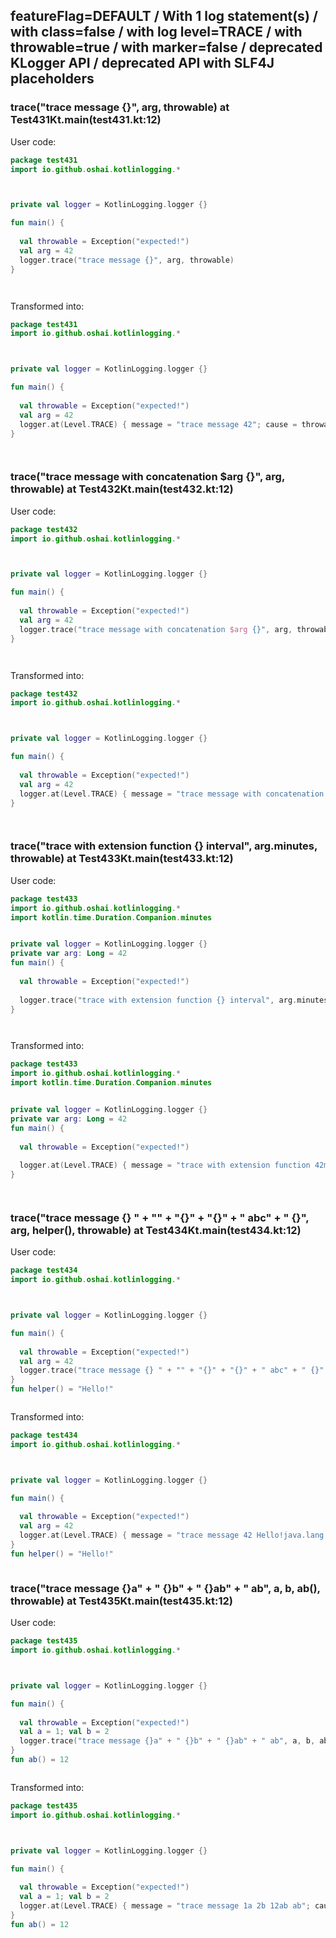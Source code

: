 ## featureFlag=DEFAULT / With 1 log statement(s) / with class=false / with log level=TRACE / with throwable=true / with marker=false / deprecated KLogger API / deprecated API with SLF4J placeholders



###  trace("trace message {}", arg, throwable) at Test431Kt.main(test431.kt:12)

User code:
```kotlin
package test431
import io.github.oshai.kotlinlogging.*



private val logger = KotlinLogging.logger {}

fun main() {
  
  val throwable = Exception("expected!")
  val arg = 42
  logger.trace("trace message {}", arg, throwable)
}




```
  
Transformed into:
```kotlin
package test431
import io.github.oshai.kotlinlogging.*



private val logger = KotlinLogging.logger {}

fun main() {
  
  val throwable = Exception("expected!")
  val arg = 42
  logger.at(Level.TRACE) { message = "trace message 42"; cause = throwable; internalCompilerData = KLoggingEventBuilder.InternalCompilerData(messageTemplate = ""trace message {}"", className = "test431.Test431Kt", methodName = "main", fileName = "test431.kt", lineNumber = 12)
}




```

###  trace("trace message with concatenation $arg {}", arg, throwable) at Test432Kt.main(test432.kt:12)

User code:
```kotlin
package test432
import io.github.oshai.kotlinlogging.*



private val logger = KotlinLogging.logger {}

fun main() {
  
  val throwable = Exception("expected!")
  val arg = 42
  logger.trace("trace message with concatenation $arg {}", arg, throwable)
}




```
  
Transformed into:
```kotlin
package test432
import io.github.oshai.kotlinlogging.*



private val logger = KotlinLogging.logger {}

fun main() {
  
  val throwable = Exception("expected!")
  val arg = 42
  logger.at(Level.TRACE) { message = "trace message with concatenation 42 42"; cause = throwable; internalCompilerData = KLoggingEventBuilder.InternalCompilerData(messageTemplate = ""trace message with concatenation $arg {}"", className = "test432.Test432Kt", methodName = "main", fileName = "test432.kt", lineNumber = 12)
}




```

###  trace("trace with extension function {} interval", arg.minutes, throwable) at Test433Kt.main(test433.kt:12)

User code:
```kotlin
package test433
import io.github.oshai.kotlinlogging.*
import kotlin.time.Duration.Companion.minutes


private val logger = KotlinLogging.logger {}
private var arg: Long = 42
fun main() {
  
  val throwable = Exception("expected!")
  
  logger.trace("trace with extension function {} interval", arg.minutes, throwable)
}




```
  
Transformed into:
```kotlin
package test433
import io.github.oshai.kotlinlogging.*
import kotlin.time.Duration.Companion.minutes


private val logger = KotlinLogging.logger {}
private var arg: Long = 42
fun main() {
  
  val throwable = Exception("expected!")
  
  logger.at(Level.TRACE) { message = "trace with extension function 42m interval"; cause = throwable; internalCompilerData = KLoggingEventBuilder.InternalCompilerData(messageTemplate = ""trace with extension function {} interval"", className = "test433.Test433Kt", methodName = "main", fileName = "test433.kt", lineNumber = 12)
}




```

###  trace("trace message {} " + "" + "{}" + "{}" + " abc" + " {}", arg, helper(), throwable) at Test434Kt.main(test434.kt:12)

User code:
```kotlin
package test434
import io.github.oshai.kotlinlogging.*



private val logger = KotlinLogging.logger {}

fun main() {
  
  val throwable = Exception("expected!")
  val arg = 42
  logger.trace("trace message {} " + "" + "{}" + "{}" + " abc" + " {}", arg, helper(), throwable)
}
fun helper() = "Hello!"



```
  
Transformed into:
```kotlin
package test434
import io.github.oshai.kotlinlogging.*



private val logger = KotlinLogging.logger {}

fun main() {
  
  val throwable = Exception("expected!")
  val arg = 42
  logger.at(Level.TRACE) { message = "trace message 42 Hello!java.lang.Exception: expected! abc {}"; internalCompilerData = KLoggingEventBuilder.InternalCompilerData(messageTemplate = ""trace message {} " + "" + "{}" + "{}" + " abc" + " {}"", className = "test434.Test434Kt", methodName = "main", fileName = "test434.kt", lineNumber = 12)
}
fun helper() = "Hello!"



```

###  trace("trace message {}a" + " {}b" + " {}ab" + " ab", a, b, ab(), throwable) at Test435Kt.main(test435.kt:12)

User code:
```kotlin
package test435
import io.github.oshai.kotlinlogging.*



private val logger = KotlinLogging.logger {}

fun main() {
  
  val throwable = Exception("expected!")
  val a = 1; val b = 2
  logger.trace("trace message {}a" + " {}b" + " {}ab" + " ab", a, b, ab(), throwable)
}
fun ab() = 12



```
  
Transformed into:
```kotlin
package test435
import io.github.oshai.kotlinlogging.*



private val logger = KotlinLogging.logger {}

fun main() {
  
  val throwable = Exception("expected!")
  val a = 1; val b = 2
  logger.at(Level.TRACE) { message = "trace message 1a 2b 12ab ab"; cause = throwable; internalCompilerData = KLoggingEventBuilder.InternalCompilerData(messageTemplate = ""trace message {}a" + " {}b" + " {}ab" + " ab"", className = "test435.Test435Kt", methodName = "main", fileName = "test435.kt", lineNumber = 12)
}
fun ab() = 12



```
